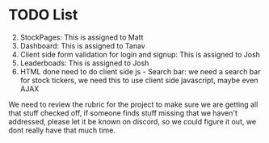 # TODO List

2. StockPages: This is assigned to Matt
3. Dashboard: This is assigned to Tanav
4. Client side form validation for login and signup: This is assigned to Josh
5. Leaderboads: This is assigned to Josh
6. HTML done need to do client side js - Search bar: we need a search bar for stock tickers, we need this to use client side javascript, maybe even AJAX

We need to review the rubric for the project to make sure we are getting all that stuff checked off, if someone finds stuff missing that we haven't addressed, please let it be known on discord, so we could figure it out, we dont really have that much time.
